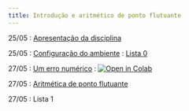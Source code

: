 ```yaml
---
title: Introdução e aritmético de ponto flutuante
---
```


25/05
: [Apresentação da disciplina](https://www.youtube.com/watch?v=jBLnYHBm-MU&list=PL__joaA2Kg3FYyN7k_ueF8MuYsTauaoBD&index=1)

25/05
: [Configuração do ambiente](https://youtu.be/KziIvrUVy5I)
  : [Lista 0](https://classroom.github.com/a/k984Wmk8)


27/05
: [Um erro numérico](https://youtu.be/OdfCscLHBVo)
  : <a href="https://githubtocolab.com/cn-ufpe/cn-ufpe.github.io/blob/master/material/01_numeros.ipynb" target="_parent"><img src="https://colab.research.google.com/assets/colab-badge.svg" alt="Open in Colab"/></a>

27/05
: [Aritmética de ponto flutuante](#)

27/05
: Lista 1
